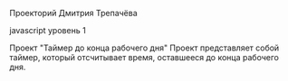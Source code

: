 Проекторий Дмитрия Трепачёва

javascript уровень 1

Проект "Таймер до конца рабочего дня"
Проект представляет собой таймер, который отсчитывает время, оставшееся до конца рабочего дня.